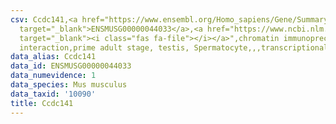 ```yaml
---
csv: Ccdc141,<a href="https://www.ensembl.org/Homo_sapiens/Gene/Summary?db=core;g=ENSMUSG00000044033"
  target="_blank">ENSMUSG00000044033</a>,<a href="https://www.ncbi.nlm.nih.gov/pubmed/25450459"
  target="_blank"><i class="fas fa-file"></i></a>",chromatin immunoprecipitation assay,direct
  interaction,prime adult stage, testis, Spermatocyte,,,transcriptional regulation,
data_alias: Ccdc141
data_id: ENSMUSG00000044033
data_numevidence: 1
data_species: Mus musculus
data_taxid: '10090'
title: Ccdc141
---
```

